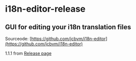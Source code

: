 # i18n-editor-release
## GUI for editing your i18n translation files

Sourceode: [https://github.com/jcbvm/i18n-editor](https://github.com/jcbvm/i18n-editor)

1.1.1 from [Release page](https://github.com/jcbvm/i18n-editor/releases)
